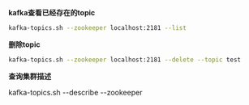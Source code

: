 **kafka查看已经存在的topic**

```bash
kafka-topics.sh --zookeeper localhost:2181 --list
```

**删除topic**

~~~bash
kafka-topics.sh --zookeeper localhost:2181 --delete --topic test
~~~

**查询集群描述**

kafka-topics.sh --describe --zookeeper

